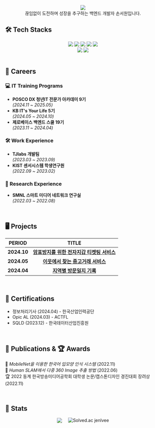 <div align="center">
  <img src="https://capsule-render.vercel.app/api?type=waving&color=90ee90&height=180&text=Seowon's%20Github&animation=fadeIn&fontColor=ffffff&fontSize=50" />
</div>

<div align="center">
  끊임없이 도전하며 성장을 추구하는 백엔드 개발자 손서원입니다.
</div>


## 🛠️ Tech Stacks

<div align="center">
  <img src="https://img.shields.io/badge/Java-007396?style=flat&logo=Java&logoColor=white">
  <img src="https://img.shields.io/badge/MySQL-4479A1?style=flat&logo=MySQL&logoColor=white">
  <img src="https://img.shields.io/badge/Spring-6DB33F?style=flat&logo=Spring&logoColor=white">
  <img src="https://img.shields.io/badge/Spring Boot-6DB33F?style=flat&logo=Spring Boot&logoColor=white">
  <img src="https://img.shields.io/badge/Python-3766AB?style=flat-square&logo=Python&logoColor=white"/>
  <br />
  <img src="https://img.shields.io/badge/HTML5-E34F26?style=flat&logo=HTML5&logoColor=white">
  <img src="https://img.shields.io/badge/Vue.js-4FC08D?style=flat&logo=Vue.js&logoColor=white">
</div>

<br>

## 🏢 Careers

### 💻 IT Training Programs
- **POSCO DX 청년IT 전문가 아카데미 9기**  
  *(2024.11 ~ 2025.05)*  
- **KB IT's Your Life 5기**  
  *(2024.05 ~ 2024.10)*  
- **제로베이스 백엔드 스쿨 19기**  
  *(2023.11 ~ 2024.04)*  

### 🛠 Work Experience
- **TJlabs 개발팀**  
  *(2023.03 ~ 2023.09)*  
- **KIST 센서시스템 학생연구원**  
  *(2022.09 ~ 2023.02)*  

### 🧪 Research Experience
- **SMNL 스마트 미디어 네트워크 연구실**  
  *(2022.03 ~ 2022.08)*  

<br>

## 🖥️ Projects  

| PERIOD          | TITLE                                                                                                                  |
| :--------------: | :---------------------------------------------------------------------------------------------------------------------: |
| **2024.10**      | [**암표방지를 위한 전자지갑 티켓팅 서비스**](https://github.com/KBfinance-team-MetalWallet/metal-wallet-backend)          |
| **2024.05**      | [**이웃에서 찾는 중고거래 서비스**](https://github.com/seowonn/Goods_BE)                                                |
| **2024.04**      | [**지역별 방문일지 기록**](https://github.com/seowonn/my-map)                                                        |

<br>

## 📜 Certifications

- 정보처리기사 (2024.04) -  한국산업인력공단
- Opic AL (2024.03) - ACTFL
- SQLD (2023.12) - 한국데이터산업진흥원  

<br>

## 📄 Publications & 🏆 Awards

📄 *MobileNet을 이용한 한국어 입모양 인식 시스템* (2022.11)  
📄 *Human SLAM에서 다중 360 Image 추출 방법* (2022.06)  
🏆 2022 동계 한국방송미디어공학회 대학생 논문/캡스톤디자인 경진대회 장려상 (2022.11) 

<br>

## 🏅 Stats  

<div align="center" style="display: flex; justify-content: center; align-items: center; gap: 20px;">
  <img src="https://github-readme-stats.vercel.app/api?username=seowonn&show_icons=true&theme=merko" />
  <img src="http://mazassumnida.wtf/api/v2/generate_badge?boj=jenlvee" alt="Solved.ac jenlvee" />
</div>


